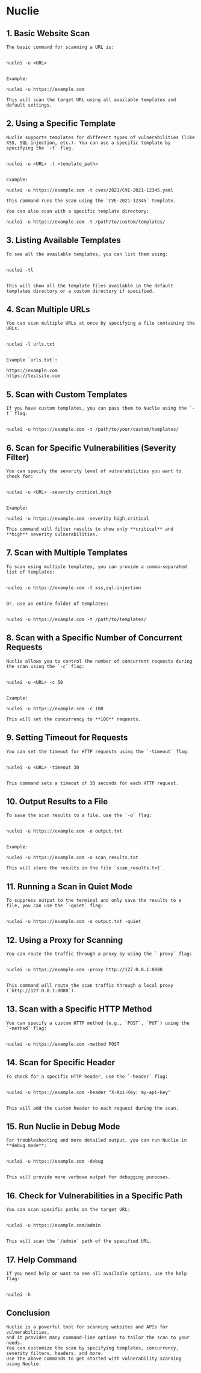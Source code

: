 # Nuclie

## 1. **Basic Website Scan**

	The basic command for scanning a URL is:


	nuclei -u <URL>


	Example:

	nuclei -u https://example.com

	This will scan the target URL using all available templates and default settings.

## 2. **Using a Specific Template**

	Nuclie supports templates for different types of vulnerabilities (like XSS, SQL injection, etc.). You can use a specific template by specifying the `-t` flag.


	nuclei -u <URL> -t <template_path>


	Example:

	nuclei -u https://example.com -t cves/2021/CVE-2021-12345.yaml

	This command runs the scan using the `CVE-2021-12345` template.

	You can also scan with a specific template directory:

	nuclei -u https://example.com -t /path/to/custom/templates/


## 3. **Listing Available Templates**

	To see all the available templates, you can list them using:


	nuclei -tl


	This will show all the template files available in the default templates directory or a custom directory if specified.

## 4. **Scan Multiple URLs**

	You can scan multiple URLs at once by specifying a file containing the URLs.


	nuclei -l urls.txt


	Example `urls.txt`:

	https://example.com
	https://testsite.com


## 5. **Scan with Custom Templates**

	If you have custom templates, you can pass them to Nuclie using the `-t` flag.


	nuclei -u https://example.com -t /path/to/your/custom/templates/


## 6. **Scan for Specific Vulnerabilities (Severity Filter)**

	You can specify the severity level of vulnerabilities you want to check for:


	nuclei -u <URL> -severity critical,high


	Example:

	nuclei -u https://example.com -severity high,critical

	This command will filter results to show only **critical** and **high** severity vulnerabilities.

## 7. **Scan with Multiple Templates**

	To scan using multiple templates, you can provide a comma-separated list of templates:


	nuclei -u https://example.com -t xss,sql-injection


	Or, use an entire folder of templates:


	nuclei -u https://example.com -t /path/to/templates/


## 8. **Scan with a Specific Number of Concurrent Requests**

	Nuclie allows you to control the number of concurrent requests during the scan using the `-c` flag:


	nuclei -u <URL> -c 50


	Example:

	nuclei -u https://example.com -c 100

	This will set the concurrency to **100** requests.

## 9. **Setting Timeout for Requests**

	You can set the timeout for HTTP requests using the `-timeout` flag:


	nuclei -u <URL> -timeout 30


	This command sets a timeout of 30 seconds for each HTTP request.

## 10. **Output Results to a File**

	To save the scan results to a file, use the `-o` flag:


	nuclei -u https://example.com -o output.txt


	Example:

	nuclei -u https://example.com -o scan_results.txt

	This will store the results in the file `scan_results.txt`.

## 11. **Running a Scan in Quiet Mode**

	To suppress output to the terminal and only save the results to a file, you can use the `-quiet` flag:


	nuclei -u https://example.com -o output.txt -quiet


## 12. **Using a Proxy for Scanning**

	You can route the traffic through a proxy by using the `-proxy` flag:


	nuclei -u https://example.com -proxy http://127.0.0.1:8080


	This command will route the scan traffic through a local proxy (`http://127.0.0.1:8080`).

## 13. **Scan with a Specific HTTP Method**

	You can specify a custom HTTP method (e.g., `POST`, `PUT`) using the `-method` flag:


	nuclei -u https://example.com -method POST


## 14. **Scan for Specific Header**

	To check for a specific HTTP header, use the `-header` flag:


	nuclei -u https://example.com -header "X-Api-Key: my-api-key"


	This will add the custom header to each request during the scan.

## 15. **Run Nuclie in Debug Mode**

	For troubleshooting and more detailed output, you can run Nuclie in **debug mode**:


	nuclei -u https://example.com -debug


	This will provide more verbose output for debugging purposes.

## 16. **Check for Vulnerabilities in a Specific Path**

	You can scan specific paths on the target URL:


	nuclei -u https://example.com/admin


	This will scan the `/admin` path of the specified URL.

## 17. **Help Command**

	If you need help or want to see all available options, use the help flag:


	nuclei -h


## Conclusion

	Nuclie is a powerful tool for scanning websites and APIs for vulnerabilities, 
	and it provides many command-line options to tailor the scan to your needs. 
	You can customize the scan by specifying templates, concurrency, severity filters, headers, and more. 
	Use the above commands to get started with vulnerability scanning using Nuclie.